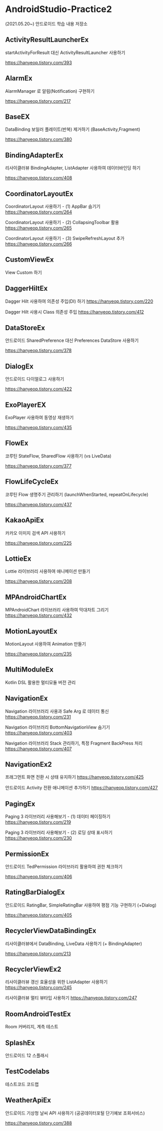# AndroidStudio-Practice2

(2021.05.20~) 안드로이드 학습 내용 저장소

## ActivityResultLauncherEx

startActivityForResult 대신 ActivityResultLauncher 사용하기

https://hanyeop.tistory.com/393

## AlarmEx

AlarmManager 로 알림(Notification) 구현하기

https://hanyeop.tistory.com/217

## BaseEX

DataBinding 보일러 플레이트(반복) 제거하기 (BaseActivity,Fragment)

https://hanyeop.tistory.com/380

## BindingAdapterEx

리사이클러뷰 BindingAdapter, ListAdapter 사용하여 데이터바인딩 하기

https://hanyeop.tistory.com/408

## CoordinatorLayoutEx

CoordinatorLayout 사용하기 - (1) AppBar 숨기기 https://hanyeop.tistory.com/264

CoordinatorLayout 사용하기 - (2) CollapsingToolbar 활용 https://hanyeop.tistory.com/265

CoordinatorLayout 사용하기 - (3) SwipeRefreshLayout 추가 https://hanyeop.tistory.com/266

## CustomViewEx

View Custom 하기

## DaggerHiltEx

Dagger Hilt 사용하여 의존성 주입(DI) 하기 https://hanyeop.tistory.com/220

Dagger Hilt 사용시 Class 의존성 주입 https://hanyeop.tistory.com/412

## DataStoreEx

안드로이드 SharedPreference 대신 Preferences DataStore 사용하기

https://hanyeop.tistory.com/378

## DialogEx

안드로이드 다이얼로그 사용하기

https://hanyeop.tistory.com/422

## ExoPlayerEX

ExoPlayer 사용하여 동영상 재생하기

https://hanyeop.tistory.com/435

## FlowEx

코루틴 StateFlow, SharedFlow 사용하기 (vs LiveData)

https://hanyeop.tistory.com/377

## FlowLifeCycleEx

코루틴 Flow 생명주기 관리하기 (launchWhenStarted, repeatOnLifecycle)

https://hanyeop.tistory.com/437

## KakaoApiEx

카카오 이미지 검색 API 사용하기

https://hanyeop.tistory.com/225

## LottieEx

Lottie 라이브러리 사용하여 애니메이션 만들기

https://hanyeop.tistory.com/208

## MPAndroidChartEx

MPAndroidChart 라이브러리 사용하여 막대차트 그리기 https://hanyeop.tistory.com/432

## MotionLayoutEx

MotionLayout 사용하여 Animation 만들기

https://hanyeop.tistory.com/235

## MultiModuleEx

Kotlin DSL 활용한 멀티모듈 버전 관리

## NavigationEx

Navigation 라이브러리 사용과 Safe Arg 로 데이터 통신 https://hanyeop.tistory.com/231

Navigation 라이브러리 BottomNavigationView 숨기기 https://hanyeop.tistory.com/403

Navigation 라이브러리 Stack 관리하기, 특정 Fragment BackPress 처리 https://hanyeop.tistory.com/407

## NavigationEx2

프래그먼트 화면 전환 시 상태 유지하기 https://hanyeop.tistory.com/425

안드로이드 Activity 전환 애니메이션 추가하기 https://hanyeop.tistory.com/427

## PagingEx

Paging 3 라이브러리 사용해보기 - (1) 데이터 페이징하기 https://hanyeop.tistory.com/219

Paging 3 라이브러리 사용해보기 - (2) 로딩 상태 표시하기 https://hanyeop.tistory.com/230

## PermissionEx

안드로이드 TedPermission 라이브러리 활용하여 권한 체크하기

https://hanyeop.tistory.com/406

## RatingBarDialogEx

안드로이드 RatingBar, SimpleRatingBar 사용하여 평점 기능 구현하기 (+Dialog)

https://hanyeop.tistory.com/405

## RecyclerViewDataBindingEx

리사이클러뷰에서 DataBinding, LiveData 사용하기 (+ BindingAdapter)

https://hanyeop.tistory.com/213

## RecyclerViewEx2

리사이클러뷰 갱신 효율성을 위한 ListAdapter 사용하기 https://hanyeop.tistory.com/245

리사이클러뷰 멀티 뷰타입 사용하기 https://hanyeop.tistory.com/247

## RoomAndroidTestEx

Room 커버리지, 계측 테스트

## SplashEx

안드로이드 12 스플래시

## TestCodelabs

테스트코드 코드랩

## WeatherApiEx

안드로이드 기상청 날씨 API 사용하기 (공공데이터포털 단기예보 조회서비스)

https://hanyeop.tistory.com/388
